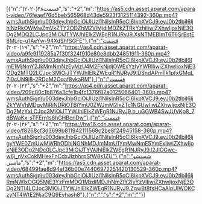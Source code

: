 [{"n":"قسمت۴۸(۲۰۲۰)","s":"+2","m":"https://as5.cdn.asset.aparat.com/aparat-video/76feaef76d5beb565968d43de5923f3125114392-360p.mp4?wmsAuthSign\u003deyJhbGciOiJIUzI1NiIsInR5cCI6IkpXVCJ9.eyJ0b2tlbiI6IjhiNzRkOWMwZmVkZTY2ODZhM2VlMjdiMDZkZTRkYzhiIiwiZXhwIjoxNjE3ODg2MDQ2LCJpc3MiOiJTYWJhIElkZWEgR1NJRyJ9.XsNTMEBImT6T6SrBstE8MLrp-u1AeYw-94XdShfSGFE"},{"n":"قسمت ۱۹(۲۰۲۰)","s":"+2","m":"https://as4.cdn.asset.aparat.com/aparat-video/a9fe9119285a7f30f324f910e80e8dbb24851911-360p.mp4?wmsAuthSign\u003deyJhbGciOiJIUzI1NiIsInR5cCI6IkpXVCJ9.eyJ0b2tlbiI6ImE1MjNmY2JkMmNmNzEyMzU4M2FkNjdjOWExYzIyYWRlIiwiZXhwIjoxNjE3ODg2MTQ2LCJpc3MiOiJTYWJhIElkZWEgR1NJRyJ9.DSndAPmTk1pfxGMqL7I0cUN9j8-2RDoM2Oqaf8vkaRM"},{"n":"قسمت ۴۴(۲۰۲۰)","s":"+2","m":"https://as4.cdn.asset.aparat.com/aparat-video/209c80c1b876a3cfe1b4fc1376f82a0125066401-360p.mp4?wmsAuthSign\u003deyJhbGciOiJIUzI1NiIsInR5cCI6IkpXVCJ9.eyJ0b2tlbiI6IjZkYWVhMDgyMjRiNDRjOTBiYmU0ZWJmM2IxZTc1NGUwIiwiZXhwIjoxNjE3ODg2MzYxLCJpc3MiOiJTYWJhIElkZWEgR1NJRyJ9.b_uGGWB4SwJUVKp8_7dBWaKx-sTFErn1s6hGHBcriDw"},{"n":"قسمت ۳۶(۲۰۲۰)","s":"+2","m":"https://hw16.cdn.asset.aparat.com/aparat-video/f8268cf3d3699b811942111568c2be8f24945158-360p.mp4?wmsAuthSign\u003deyJhbGciOiJIUzI1NiIsInR5cCI6IkpXVCJ9.eyJ0b2tlbiI6IjgyYWE0ZmUwMWRhODhiNGNhMDJmMmU1YmMwNmE5YmExIiwiZXhwIjoxNjE3ODg2NDc0LCJpc3MiOiJTYWJhIElkZWEgR1NJRyJ9.l2JlOGwc-w6j_nVxCokMHexFnCdxJlzbhrpSfW8s1ZU"},{"n":"شستشو ماشین","s":"+2","m":"https://as5.cdn.asset.aparat.com/aparat-video/68499fae8d94ef36b00e74406972251420130529-360p.mp4?wmsAuthSign\u003deyJhbGciOiJIUzI1NiIsInR5cCI6IkpXVCJ9.eyJ0b2tlbiI6IjRmNWIxOGQ5MjE3YzFmMDQ1MzdlMDJhNmZlY2IyYzVlIiwiZXhwIjoxNjE3ODg2NTI4LCJpc3MiOiJTYWJhIElkZWEgR1NJRyJ9.ZgwBt8fsHCaAlpUIWOKCzyNT4WtE2NjaC9Q9Eyhash8"},{"n":"","s":"+2","m":""}]
